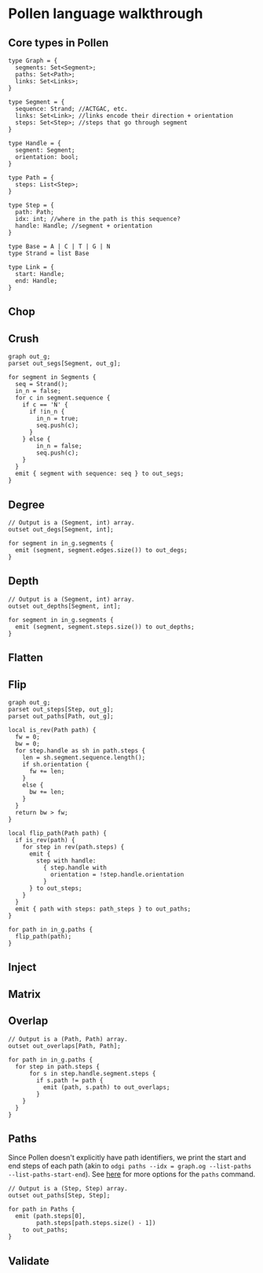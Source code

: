# Pollen language walkthrough

## Core types in Pollen

    type Graph = {
      segments: Set<Segment>;
      paths: Set<Path>;
      links: Set<Links>; 
    }

    type Segment = {
      sequence: Strand; //ACTGAC, etc. 
      links: Set<Link>; //links encode their direction + orientation
      steps: Set<Step>; //steps that go through segment
    }

    type Handle = {
      segment: Segment; 
      orientation: bool;
    }

    type Path = {
      steps: List<Step>;
    }

    type Step = {
      path: Path; 
      idx: int; //where in the path is this sequence?
      handle: Handle; //segment + orientation
    }

    type Base = A | C | T | G | N
    type Strand = list Base

    type Link = {
      start: Handle; 
      end: Handle;
    }

## Chop

## Crush

    graph out_g;
    parset out_segs[Segment, out_g];

    for segment in Segments {
      seq = Strand();
      in_n = false;
      for c in segment.sequence {
        if c == 'N' {
          if !in_n {
            in_n = true;
            seq.push(c);
          }
        } else {
            in_n = false;
            seq.push(c);
        }
      }
      emit { segment with sequence: seq } to out_segs;
    }

## Degree

    // Output is a (Segment, int) array.
    outset out_degs[Segment, int];

    for segment in in_g.segments {
      emit (segment, segment.edges.size()) to out_degs;
    }

## Depth

    // Output is a (Segment, int) array.
    outset out_depths[Segment, int];

    for segment in in_g.segments {
      emit (segment, segment.steps.size()) to out_depths;
    }

## Flatten

## Flip

    graph out_g;
    parset out_steps[Step, out_g];
    parset out_paths[Path, out_g];

    local is_rev(Path path) {
      fw = 0;
      bw = 0;
      for step.handle as sh in path.steps {
        len = sh.segment.sequence.length();
        if sh.orientation {
          fw += len;
        }
        else {
          bw += len;
        }
      }
      return bw > fw;
    }

    local flip_path(Path path) {
      if is_rev(path) {
        for step in rev(path.steps) {
          emit { 
            step with handle: 
              { step.handle with
                orientation = !step.handle.orientation
              }
          } to out_steps;
        }
      }
      emit { path with steps: path_steps } to out_paths;
    }

    for path in in_g.paths {
      flip_path(path);
    }

## Inject

## Matrix

## Overlap

    // Output is a (Path, Path) array.
    outset out_overlaps[Path, Path];

    for path in in_g.paths {
      for step in path.steps {
          for s in step.handle.segment.steps {
            if s.path != path {
              emit (path, s.path) to out_overlaps;
            }
        }
      }
    }

## Paths

Since Pollen doesn't explicitly have path identifiers, we print the start and end steps of each path (akin to `odgi paths --idx = graph.og --list-paths --list-paths-start-end`). See [here][paths] for more options for the `paths` command.

    // Output is a (Step, Step) array.
    outset out_paths[Step, Step];

    for path in Paths {
      emit (path.steps[0], 
            path.steps[path.steps.size() - 1]) 
        to out_paths;
    }

## Validate

[paths]: https://odgi.readthedocs.io/en/latest/rst/commands/odgi_paths.html
